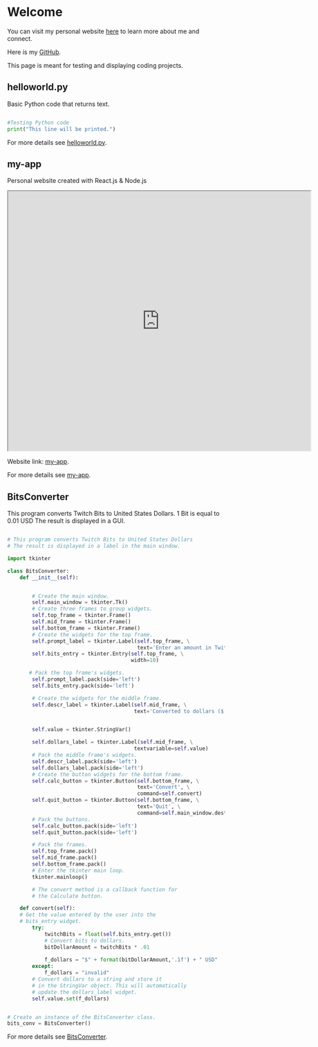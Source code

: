 # Welcome

You can visit my personal website [here](https://grantslattery.github.io/my-app/) to learn more about me and connect.


Here is my [GitHub](https://github.com/GrantSlattery).

This page is meant for testing and displaying coding projects.

## helloworld.py  

Basic Python code that returns text.

```python

#Testing Python code
print("This line will be printed.")


```

For more details see [helloworld.py](https://github.com/GrantSlattery/helloworld.py).






## my-app  

Personal website created with React.js & Node.js

<iframe src="https://grantslattery.github.io/my-app/" width=700 height=600></iframe>

Website link: [my-app](https://grantslattery.github.io/my-app/).


For more details see [my-app](https://github.com/GrantSlattery/my-app/tree/gh-pages).




## BitsConverter  

This program converts Twitch Bits to United States Dollars.
1 Bit is equal to 0.01 USD
The result is displayed in a GUI.

```python

# This program converts Twitch Bits to United States Dollars
# The result is displayed in a label in the main window.

import tkinter

class BitsConverter:
    def __init__(self):


        # Create the main window.
        self.main_window = tkinter.Tk()
        # Create three frames to group widgets.
        self.top_frame = tkinter.Frame()
        self.mid_frame = tkinter.Frame()
        self.bottom_frame = tkinter.Frame()
        # Create the widgets for the top frame.
        self.prompt_label = tkinter.Label(self.top_frame, \
                                          text='Enter an amount in Twitch Bits:')
        self.bits_entry = tkinter.Entry(self.top_frame, \
                                        width=10)

       # Pack the top frame's widgets.
        self.prompt_label.pack(side='left')
        self.bits_entry.pack(side='left')

        # Create the widgets for the middle frame.
        self.descr_label = tkinter.Label(self.mid_frame, \
                                         text='Converted to dollars ($ USD):')


        self.value = tkinter.StringVar()

        self.dollars_label = tkinter.Label(self.mid_frame, \
                                         textvariable=self.value)
        # Pack the middle frame's widgets.
        self.descr_label.pack(side='left')
        self.dollars_label.pack(side='left')
        # Create the button widgets for the bottom frame.
        self.calc_button = tkinter.Button(self.bottom_frame, \
                                          text='Convert', \
                                          command=self.convert)
        self.quit_button = tkinter.Button(self.bottom_frame, \
                                          text='Quit', \
                                          command=self.main_window.destroy)
        # Pack the buttons.
        self.calc_button.pack(side='left')
        self.quit_button.pack(side='left')

        # Pack the frames.
        self.top_frame.pack()
        self.mid_frame.pack()
        self.bottom_frame.pack()
        # Enter the tkinter main loop.
        tkinter.mainloop()

        # The convert method is a callback function for
        # the Calculate button.

    def convert(self):
    # Get the value entered by the user into the
    # bits_entry widget.
        try:
            twitchBits = float(self.bits_entry.get())
            # Convert bits to dollars.
            bitDollarAmount = twitchBits * .01
            
            f_dollars = "$" + format(bitDollarAmount,'.1f') + " USD"
        except:
            f_dollars = "invalid"
        # Convert dollars to a string and store it
        # in the StringVar object. This will automatically
        # update the dollars_label widget.
        self.value.set(f_dollars)


# Create an instance of the BitsConverter class.
bits_conv = BitsConverter()


```

For more details see [BitsConverter](https://github.com/GrantSlattery/BitsConverter).

